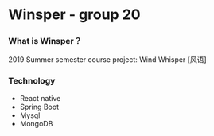 # Winsper - group 20
### What is Winsper？

2019 Summer semester course project: Wind Whisper [风语]



### Technology

* React native
* Spring Boot
* Mysql
* MongoDB